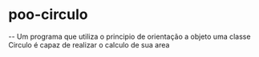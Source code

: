 # poo-circulo

-- Um programa que utiliza o principio de orientação a objeto uma classe Circulo é capaz de realizar o calculo de sua area
